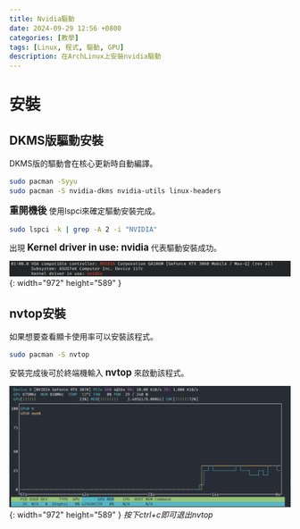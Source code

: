 ```yaml
---
title: Nvidia驅動
date: 2024-09-29 12:56 +0800
categories: [教學]
tags: [Linux, 程式, 驅動, GPU]
description: 在ArchLinux上安裝nvidia驅動
---
```


# 安裝
## DKMS版驅動安裝
DKMS版的驅動會在核心更新時自動編譯。 <br>
```bash
sudo pacman -Syyu
sudo pacman -S nvidia-dkms nvidia-utils linux-headers
```

<span style="font-weight: bold; font-size: 1.2em;">重開機後</span> 使用lspci來確定驅動安裝完成。 <br>

```bash
sudo lspci -k | grep -A 2 -i "NVIDIA"
```

出現 <span style="font-weight: bold; font-size: 1.2em;">Kernel driver in use: nvidia</span> 代表驅動安裝成功。

![Desktop View](/assets/img/2024-09-29-NvidiaDriver/lspci.png){: width="972" height="589" }

## nvtop安裝
如果想要查看顯卡使用率可以安裝該程式。
```bash
sudo pacman -S nvtop
```

安裝完成後可於終端機輸入 <span style="font-weight: bold; font-size: 1.2em;">nvtop</span> 來啟動該程式。

![Desktop View](/assets/img/2024-09-29-NvidiaDriver/nvtop.png){: width="972" height="589" }
_按下ctrl+c即可退出nvtop_
